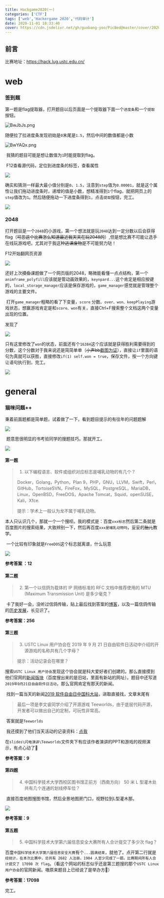 ```yaml
---
title: Hackgame2020(一)
categories: ['CTF']
tags: ['web','Hackergame 2020','代码审计']
date: 2020-11-01 18:33:40
cover: https://cdn.jsdelivr.net/gh/guobang-yoo/PicBed@master/cover/20201111120831.png
---
```


## 前言

比赛地址：https://hack.lug.ustc.edu.cn/

# web

### 签到题

​	第一题是flag提取器，打开题目以后页面是一个提取器下面一个`进度条`和一个`提取`按钮。

![BwJbJs.png](https://s1.ax1x.com/2020/11/01/BwJbJs.png)

​	随便拉了拉进度条发现初始是`0`末尾是`1.5`，然后中间的数值都是小数

![BwYAQx.png](https://s1.ax1x.com/2020/11/01/BwYAQx.png)

​	我猜的题目可能是想让数值为`1`时能提取到flag。

​	F12查看源代码，定位到进度条的标签，查看属性

![](https://s1.ax1x.com/2020/11/01/BwYoX6.png)

​	确实和猜测一样最大最小值分别是`0`、`1.5`，注意到`step`值为`0.00001`，就是这个属性让我们拖动进度条时，递增的值是小数，想精准得到`1`个flag，就把网页上的`step`值改为`1`。然后随便拖动一下进度条得到`1`，点击`提取`按钮，完工。

![](https://s1.ax1x.com/2020/11/01/BwNVaD.png)



### 2048

​	打开题目是一个`2048`的小游戏，第一个想法就是玩`2048`达到一定分数以后会获得flag（~~可恶这个比赛怎么知道最近我天天在玩2048的~~）,但是想比赛不可能让选手在线玩游戏吧，尤其对于我这种~~逃课废物~~是不可能努力哒！

F12开始翻网页资源

![](https://s1.ax1x.com/2020/11/01/BwUONF.png)

​	还好上次~~摸鱼~~课题做了一个网页版的2048，略微能看懂一点点结构，第一个`animframe_polyfill`应该就是管动画效果的，`keynpard...`这个肯定是相应按键的，`local_storage_manager`应该是保存游戏的，`game_manager`感觉就是管理整个游戏的主要文件。

​	打开`game_manager`粗略的看了下变量，`score` 分数、`over、won、keepPlaying`游戏状态，想赢游戏肯定是和`score、won`有关，直接Ctrl+F搜索整个文档这两个变量出现的位置。

发现了

![](https://s1.ax1x.com/2020/11/01/BwdGdK.png)



​	只有这里修改了`won`的状态，前面还有个`16384`这个应该就是获得胜利需要得到的分数，这个分数对于我来说还是简简单单（~~小声bb~~[截图为证](https://s1.ax1x.com/2020/11/01/BwUdte.jpg)），直接让`if`里面的语句为真就可以获胜，直接修改`if(1) self.won = true`，保存文件，按一个方向键让语句执行到，完工。

![](https://s1.ax1x.com/2020/11/01/BwwpTK.png)

# general

### 猫咪问题++

​	秉着前面题都是简单题，试着做了一下，看到题目提示的有往年的问题题解

![](https://s1.ax1x.com/2020/11/01/BwLtDs.png)

​	题意思很明显的书考验同学的搜题技巧。那就开工。

![](https://s1.ax1x.com/2020/11/01/BwLD8U.png)



#### 第一题

> 1. 以下编程语言、软件或组织对应标志是哺乳动物的有几个？
>
> Docker，Golang，Python，Plan 9，PHP，GNU，LLVM，Swift，Perl，GitHub，TortoiseSVN，FireFox，MySQL，PostgreSQL，MariaDB，Linux，OpenBSD，FreeDOS，Apache Tomcat，Squid，openSUSE，Kali，Xfce.
>
> 提示：学术上一般认为龙不属于哺乳动物。

​	本人只认识几个，那就一个一个搜呗。我的模式是：百度`xxx标志`然后第二条就是百度图片的搜索结果，大致辨别一下，然后再百度`xxx是哺乳动物吗`，妥妥的~~胎儿~~教学。

​	一个比较有印象就是`FreeDOS`这个标志就离谱，什么玩意

![](https://src.onlinedown.net/supply/sup_logo/logo-1122/46778_g.jpg)



**参考答案 ：12** 



#### 第二题

>2. 第一个以信鸽为载体的 IP 网络标准的 RFC 文档中推荐使用的 MTU (Maximum Transmission Unit) 是多少毫克？

​	卡了我好一会，没听过信鸽传输，贴上最后找到答案的[博客](https://blog.csdn.net/qq_31621387/article/details/77690642)，以及一篇信鸽传输的[历史发展](sohu.com/a/309403082_354973)，长见识了。

**参考答案：256**



#### 第三题

>3. USTC Linux 用户协会在 2019 年 9 月 21 日自由软件日活动中介绍的开源游戏的名称共有几个字母？
>
>   提示：活动记录会在哪里？

​	搜索`USTC Linux 用户协会`发现这个协会就是科大爱好者们创建的。那么直接摸到他们官网的[新闻版块](https://lug.ustc.edu.cn/news/)（百度搜出来的是旧站，里面有新站的网址）。题目中还写道`2019年9月21日自由软件日活动`，那么官网肯定有那天的新闻。

​	找到一篇当天的新闻[2019 软件自由日中国科大站](https://lug.ustc.edu.cn/news/2019/09/2019-sfd-ustc/)，进取直接找，文章末尾有

>最后一项是李文睿同学介绍了开源游戏 Teeworlds，由于底层代码开源，开发者可以做出自己的定制，可玩性非常高。

​	答案就是`Teeworlds`

​	我还摸到了他们当天活动的记录资料：[点我](https://ftp.lug.ustc.edu.cn/%E6%B4%BB%E5%8A%A8/2019.09.21_SFD/)

​	在`slides\闪电演讲\Teeworlds`文件夹下有应该作者演讲的PPT和游戏的视频演示，有点心动了🤣

**参考答案：9**



#### 第四题

> 4. 中国科学技术大学西校区图书馆正前方（西南方向） 50 米 L 型灌木处共有几个连通的划线停车位？

​	直接百度地图搜图书馆，然后全景地图房门口，视野拉到L型灌木那。

![](https://s1.ax1x.com/2020/11/01/BwvkdA.png)

**参考答案：9**



#### 第五题

> 5. 中国科学技术大学第六届信息安全大赛所有人合计提交了多少次 flag？

​	百度`中国科学技术大学第六届信息安全大赛`有个`...圆满结束`，就他了。点开第二行就是`经统计，在本次比赛中，总共有 2682 人注册，1904 人至少完成了一题。比赛期间所有人合计提交了 17098 次 flag`。（看这个网站的标志似乎还是第三题搜的那个`USTC Linux 用户协会`的官网新闻。嗷原来题目上已经说了是举办方👀）

**参考答案：17098**

完工。